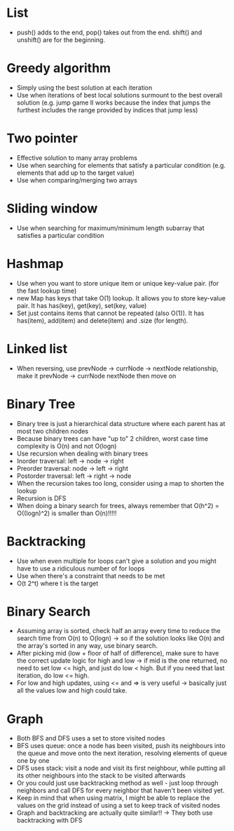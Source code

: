 # List

- push() adds to the end, pop() takes out from the end. shift() and unshift() are for the beginning.

# Greedy algorithm

- Simply using the best solution at each iteration
- Use when iterations of best local solutions surmount to the best overall solution (e.g. jump game II works because the index that jumps the furthest includes the range provided by indices that jump less)

# Two pointer

- Effective solution to many array problems
- Use when searching for elements that satisfy a particular condition (e.g. elements that add up to the target value)
- Use when comparing/merging two arrays

# Sliding window

- Use when searching for maximum/minimum length subarray that satisfies a particular condition

# Hashmap

- Use when you want to store unique item or unique key-value pair. (for the fast lookup time)
- new Map has keys that take O(1) lookup. It allows you to store key-value pair. It has has(key), get(key), set(key, value)
- Set just contains items that cannot be repeated (also O(1)). It has has(item), add(item) and delete(item) and .size (for length).

# Linked list

- When reversing, use prevNode -> currNode -> nextNode relationship, make it prevNode -> currNode nextNode then move on

# Binary Tree

- Binary tree is just a hierarchical data structure where each parent has at most two children nodes
- Because binary trees can have "up to" 2 children, worst case time complexity is O(n) and not O(logn)
- Use recursion when dealing with binary trees
- Inorder traversal: left -> node -> right
- Preorder traversal: node -> left -> right
- Postorder traversal: left -> right -> node
- When the recursion takes too long, consider using a map to shorten the lookup
- Recursion is DFS
- When doing a binary search for trees, always remember that O(h^2) = O((logn)^2) is smaller than O(n)!!!!!

# Backtracking

- Use when even multiple for loops can't give a solution and you might have to use a ridiculous number of for loops
- Use when there's a constraint that needs to be met
- O(t 2^t) where t is the target

# Binary Search

- Assuming array is sorted, check half an array every time to reduce the search time from O(n) to O(logn) -> so if the solution looks like O(n) and the array's sorted in any way, use binary search.
- After picking mid (low + floor of half of difference), make sure to have the correct update logic for high and low -> if mid is the one returned, no need to set low <= high, and just do low < high. But if you need that last iteration, do low <= high.
- For low and high updates, using <= and => is very useful -> basically just all the values low and high could take.

# Graph

- Both BFS and DFS uses a set to store visited nodes
- BFS uses queue: once a node has been visited, push its neighbours into the queue and move onto the next iteration, resolving elements of queue one by one
- DFS uses stack: visit a node and visit its first neighbour, while putting all its other neighbours into the stack to be visited afterwards
- Or you could just use backtracking method as well - just loop through neighbors and call DFS for every neighbor that haven't been visited yet.
- Keep in mind that when using matrix, I might be able to replace the values on the grid instead of using a set to keep track of visited nodes
- Graph and backtracking are actually quite similar!! -> They both use backtracking with DFS

